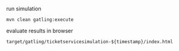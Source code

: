 run simulation

```
mvn clean gatling:execute
```

evaluate results in browser
```
target/gatling/ticketservicesimulation-${timestamp}/index.html
```